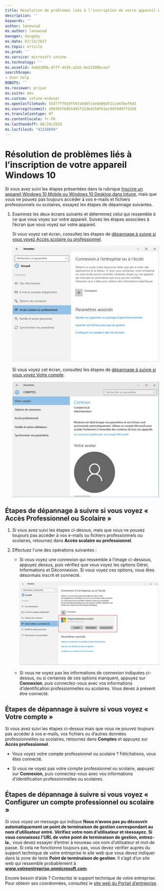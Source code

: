 ```yaml
---
title: Résolution de problèmes liés à l’inscription de votre appareil Windows 10 | Microsoft Docs
description: ''
keywords: ''
author: lenewsad
ms.author: lanewsad
manager: dougeby
ms.date: 07/13/2017
ms.topic: article
ms.prod: ''
ms.service: microsoft-intune
ms.technology: ''
ms.assetid: 4ab630b6-47ff-443b-a2a5-be23388bcea7
searchScope:
- User help
ROBOTS: ''
ms.reviewer: priyar
ms.suite: ems
ms.custom: intune-enduser
ms.openlocfilehash: 55d77ff939f597a9d6fc5e6986df21ce6fbef9d3
ms.sourcegitcommit: 490365fb8b5405f323b4358fb1ec9dfdd9ff2d58
ms.translationtype: HT
ms.contentlocale: fr-FR
ms.lasthandoff: 08/29/2018
ms.locfileid: "43150694"
---
```

# <a name="troubleshoot-your-windows-10-device-enrollment"></a>Résolution de problèmes liés à l’inscription de votre appareil Windows 10
Si vous avez suivi les étapes présentées dans la rubrique [Inscrire un appareil Windows 10 Mobile ou Windows 10 Desktop dans Intune](enroll-your-w10-phone-or-w10-pc-windows.md), mais que vous ne pouvez pas toujours accéder à vos e-mails et fichiers professionnels ou scolaires, essayez les étapes de dépannage suivantes.

1.  Examinez les deux écrans suivants et déterminez celui qui ressemble à ce que vous voyez sur votre appareil. Suivez les étapes associées à l’écran que vous voyez sur votre appareil.

    Si vous voyez cet écran, consultez les étapes de [dépannage à suivre si vous voyez Accès scolaire ou professionnel](#troubleshooting-steps-to-follow-if-you-see-access-work-or-school).

    ![settings-accounts-access-work-or-school](./media/w10-enroll-rs1-connect-to-work-or-school.png)

    Si vous voyez cet écran, consultez les étapes de [dépannage à suivre si vous voyez Votre compte](#troubleshooting-steps-to-follow-if-you-see-your-account).

    ![settings-accounts-your-account](./media/W10-enroll-2-accounts-your-account.png)

## <a name="troubleshooting-steps-to-follow-if-you-see-access-work-or-school"></a>Étapes de dépannage à suivre si vous voyez « Accès Professionnel ou Scolaire »

1. Si vous avez suivi les étapes ci-dessus, mais que vous ne pouvez toujours pas accéder à vos e-mails ou fichiers professionnels ou scolaires, retournez dans **Accès scolaire ou professionnel**.

2. Effectuez l'une des opérations suivantes :

   - Si vous voyez une connexion qui ressemble à l’image ci-dessous, appuyez dessus, puis vérifiez que vous voyez les options Gérer, Informations et Déconnexion. Si vous voyez ces options, vous êtes désormais inscrit et connecté.

     ![validate-successful-enrollment](./media/w10-enroll-rs1-validate-successful-enrollment.png)

   - Si vous ne voyez pas les informations de connexion indiquées ci-dessus, ou si certaines de ces options manquent, appuyez sur **Connexion**, puis connectez-vous avec vos informations d’identification professionnelles ou scolaires. Vous devez à présent être connecté.

## <a name="troubleshooting-steps-to-follow-if-you-see-your-account"></a>Étapes de dépannage à suivre si vous voyez « Votre compte »

Si vous avez suivi les étapes ci-dessus mais que vous ne pouvez toujours pas accéder à vos e-mails, vos fichiers ou d’autres données professionnelles ou scolaires, retournez dans **Comptes** et appuyez sur **Accès professionnel**.

- Vous voyez votre compte professionnel ou scolaire ? Félicitations, vous êtes connecté.

- Si vous ne voyez pas votre compte professionnel ou scolaire, appuyez sur **Connexion**, puis connectez-vous avec vos informations d’identification professionnelles ou scolaires.

## <a name="troubleshooting-steps-to-follow-if-you-see-set-up-a-work-or-school-account"></a>Étapes de dépannage à suivre si vous voyez « Configurer un compte professionnel ou scolaire »

Si vous voyez un message qui indique <strong>Nous n’avons pas pu découvrir automatiquement un point de terminaison de gestion correspondant au nom d’utilisateur entré. Vérifiez votre nom d’utilisateur et réessayez. Si vous connaissez l’URL de votre point de terminaison de gestion, entrez-la.</strong>, vous devez essayer d’entrer à nouveau vos nom d’utilisateur et mot de passe. Si cela ne fonctionne toujours pas, vous devez vérifier auprès du support technique de votre entreprise le site web que vous devez indiquer dans la zone de texte <strong>Point de terminaison de gestion</strong>. Il s’agit d’un site web qui ressemble probablement à <strong>www.votreentreprise.onmicrosoft.com</strong>.

Encore besoin d’aide ? Contactez le support technique de votre entreprise. Pour obtenir ses coordonnées, consultez le [site web du Portail d’entreprise](https://go.microsoft.com/fwlink/?linkid=2010980).
